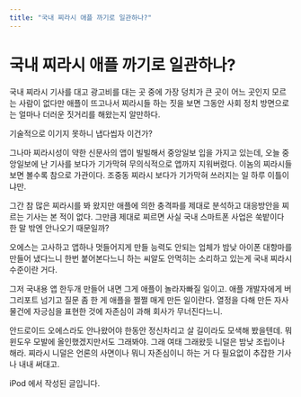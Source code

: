 ```yaml
---
title: "국내 찌라시 애플 까기로 일관하나?"
---
```

# 국내 찌라시 애플 까기로 일관하나?

국내 찌라시 기사를 대고 광고비를 대는 곳 중에 가장 덩치가 큰 곳이 어느 곳인지 모르는 사람이 없다만 애플이 뜨고나서 찌라시들 하는 짓을 보면 그동안 사회 정치 방면으로는 얼마나 더러운 짓거리를 해왔는지 알만하다. 

기술적으로 이기지 못하니 냅다씹자 이건가?

그나마 찌라시성이 약한 신문사의 앱이 빌빌해서 중앙일보 입을 가지고 있는데, 오늘 중앙일보에 난 기사를 보다가 기가막혀 무의식적으로 앱까지 지워버렸다. 이놈의 찌라시들 보면 볼수록 참으로 가관이다. 조중동 찌라시 보다가 기가막혀 쓰러지는 일 하루 이틀이냐만. 

그간 참 많은 찌라시를 봐 왔지만 애플에 의한 충격파를 제대로 분석하고 대응방안을 찌르는 기사는 본 적이 없다. 그만큼 제대로 찌르면 사실 국내 스마트폰 사업은 쑥밭이다 한 말 밖엔 안나오기 때문일까? 

오에스는 고사하고 앱하나 멋들어지게 만들 능력도 안되는 업체가 밤낮 아이폰 대항마를 만들어 냈다느니 한번 붙어본다느니 하는 씨알도 안먹히는 소리하고 있는게 국내 찌라시 수준이란 거다.

그저 국내용 앱 한두개 만들어 내면 그게 애플이 놀라자빠질 일이고. 애플 개발자에게 버그리포트 넘기고 질문 좀 한 게 애플을 쩔쩔 매게 만든 일이란다. 열정을 다해 만든 자사 물건에 자긍심을 표현한 것에 자존심이 과해 회사가 무너진다느니.

안드로이드 오에스라도 안나왔어야 한동안 정신차리고 살 길이라도 모색해 봤을텐데. 뭐 윈도우 모발에 올인했겠지만서도 그래봐야. 그래 여태 그래왔듯 니덜은 밤낮 조립이나 해라. 찌라시 니덜은 언론의 사면이나 뭐니 자존심이니 하는 거 다 필요없이 추잡한 기사나 내내 써대고. 

iPod 에서 작성된 글입니다.

